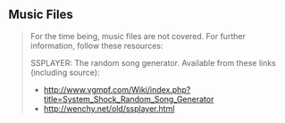 ## Music Files

> For the time being, music files are not covered. For further information, follow these resources:
> 
> SSPLAYER: The random song generator. Available from these links (including source):
> * http://www.vgmpf.com/Wiki/index.php?title=System_Shock_Random_Song_Generator
> * http://wenchy.net/old/ssplayer.html
